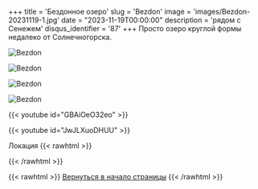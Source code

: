 +++
title = 'Бездонное озеро'
slug = 'Bezdon'
image = 'images/Bezdon-20231119-1.jpg'
date = "2023-11-19T00:00:00"
description = 'рядом с Сенежем'
disqus_identifier = '87'
+++
Просто озеро круглой формы недалеко от Солнечногорска.

![Bezdon](/images/Bezdon-20231119-2.jpg)

![Bezdon](/images/Bezdon-20231119-3.jpg)

![Bezdon](/images/Bezdon-20231119-4.jpg)

![Bezdon](/images/Bezdon-20231119-5.jpg)

{{< youtube id="GBAiOeO32eo" >}}

{{< youtube id="JwJLXuoDHUU" >}}

Локация
{{< rawhtml >}}
<script type="text/javascript" charset="utf-8" async src="https://api-maps.yandex.ru/services/constructor/1.0/js/?um=constructor%3Ad949730fefba7d21b8170ea6008490613f69145185ca67deec2e8ed16eb195f5&amp;width=500&amp;height=400&amp;lang=ru_RU&amp;scroll=true"></script>
{{< /rawhtml >}}

{{< rawhtml >}}
<a href="#">Вернуться в начало страницы</a>
{{< /rawhtml >}}
